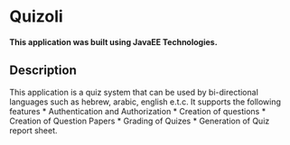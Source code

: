 # Quizoli
#### This application was built using JavaEE  Technologies. 
## Description
This application is a quiz system that can be used by bi-directional languages such as hebrew, arabic, english e.t.c. 
It supports the following features
     * Authentication and Authorization
     * Creation of questions 
     * Creation of Question Papers
     * Grading of Quizes
     * Generation of Quiz report sheet. 
